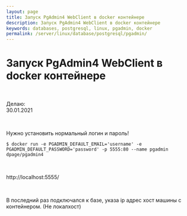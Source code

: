 ```yaml
---
layout: page
title: Запуск PgAdmin4 WebClient в docker контейнере
description: Запуск PgAdmin4 WebClient в docker контейнере
keywords: databases, postgresql, linux, pgadmin, docker
permalink: /server/linux/database/postgresql/pgadmin/
---
```


# Запуск PgAdmin4 WebClient в docker контейнере

<br/>

Делаю:  
30.01.2021

<br/>

Нужно установить нормальный логин и пароль!

```
$ docker run -e PGADMIN_DEFAULT_EMAIL='username' -e PGADMIN_DEFAULT_PASSWORD='password' -p 5555:80 --name pgadmin dpage/pgadmin4
```

<br/>

http://localhost:5555/

<br/>

В последний раз подключался к базе, указа ip адрес хост машины с контейнером. (Не локалхост)
